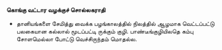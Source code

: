 **கொங்கு வட்டார வழக்குச் சொல்லகராதி**
- தானியங்களை சேமித்து வைக்க பழங்காலத்தில் நிலத்தில் ஆழமாக வெட்டப்பட்டு பலகையான கல்லால் மூடப்பட்டி ருக்கும் குழி. பாண்டீங்குழியிலதெ கம்பு சோளமெல்லா போட்டு வெச்சிருந்தம் மொதல்ல.

